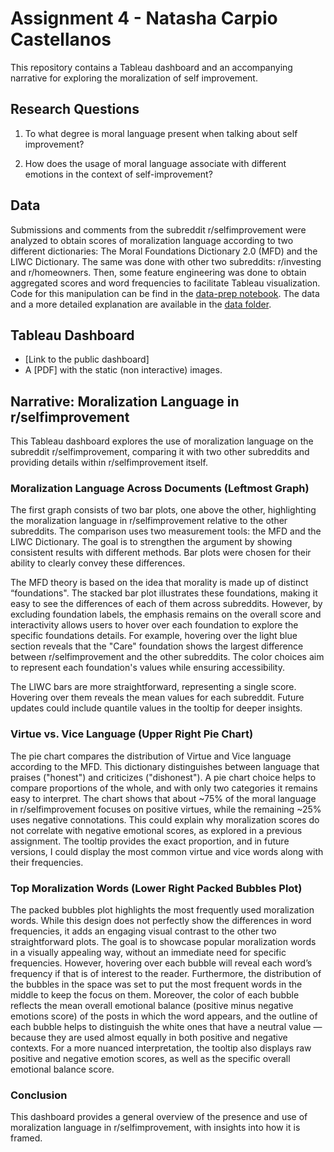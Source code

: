 # Assignment 4 - Natasha Carpio Castellanos

This repository contains a Tableau dashboard and an accompanying narrative for exploring the moralization of self improvement.

## Research Questions

1) To what degree is moral language present when talking about self improvement?

2) How does the usage of moral language associate with different emotions in the context of self-improvement?

## Data

Submissions and comments from the subreddit r/selfimprovement were analyzed to obtain scores of moralization language according to two different dictionaries: The Moral Foundations Dictionary 2.0 (MFD) and the LIWC Dictionary. The same was done with other two subreddits: r/investing and r/homeowners. Then, some feature engineering was done to obtain aggregated scores and word frequencies to facilitate Tableau visualization. Code for this manipulation can be find in the [data-prep notebook](data-prep.ipynb). The data and a more detailed explanation are available in the [data folder](data).

## Tableau Dashboard

* [Link to the public dashboard]
* A [PDF] with the static (non interactive) images.

## Narrative: Moralization Language in r/selfimprovement

This Tableau dashboard explores the use of moralization language on the subreddit r/selfimprovement, comparing it with two other subreddits and providing details within r/selfimprovement itself.

### Moralization Language Across Documents (Leftmost Graph)

The first graph consists of two bar plots, one above the other, highlighting the moralization language in r/selfimprovement relative to the other subreddits. The comparison uses two measurement tools: the MFD and the LIWC Dictionary. The goal is to strengthen the argument by showing consistent results with different methods. Bar plots were chosen for their ability to clearly convey these differences.

The MFD theory is based on the idea that morality is made up of distinct “foundations". The stacked bar plot illustrates these foundations, making it easy to see the differences of each of them across subreddits. However, by excluding foundation labels, the emphasis remains on the overall score and interactivity allows users to hover over each foundation to explore the specific foundations details. For example, hovering over the light blue section reveals that the "Care" foundation shows the largest difference between r/selfimprovement and the other subreddits. The color choices aim to represent each foundation's values while ensuring accessibility.

The LIWC bars are more straightforward, representing a single score. Hovering over them reveals the mean values for each subreddit. Future updates could include quantile values in the tooltip for deeper insights.

### Virtue vs. Vice Language (Upper Right Pie Chart)

The pie chart compares the distribution of Virtue and Vice language according to the MFD. This dictionary distinguishes between language that praises ("honest") and criticizes ("dishonest"). A pie chart choice helps to compare proportions of the whole, and with only two categories it remains easy to interpret. The chart shows that about ~75% of the moral language in r/selfimprovement focuses on positive virtues, while the remaining ~25% uses negative connotations. This could explain why moralization scores do not correlate with negative emotional scores, as explored in a previous assignment. The tooltip provides the exact proportion, and in future versions, I could display the most common virtue and vice words along with their frequencies.

### Top Moralization Words (Lower Right Packed Bubbles Plot)
The packed bubbles plot highlights the most frequently used moralization words. While this design does not perfectly show the differences in word frequencies, it adds an engaging visual contrast to the other two straightforward plots. The goal is to showcase popular moralization words in a visually appealing way, without an immediate need for specific frequencies. However, hovering over each bubble will reveal each word’s frequency if that is of interest to the reader. Furthermore, the distribution of the bubbles in the space was set to put the most frequent words in the middle to keep the focus on them. Moreover, the color of each bubble reflects the mean overall emotional balance (positive minus negative emotions score) of the posts in which the word appears, and the outline of each bubble helps to distinguish the white ones that have a neutral value —because they are used almost equally in both positive and negative contexts. For a more nuanced interpretation, the tooltip also displays raw positive and negative emotion scores, as well as the specific overall emotional balance score.

### Conclusion
This dashboard provides a general overview of the presence and use of moralization language in r/selfimprovement, with insights into how it is framed.
